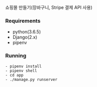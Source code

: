 쇼핑몰 만들기(장바구니, Stripe 결제 API 사용)

### Requirements

- python(3.6.5)
- Django(2.x)
- pipenv

### Running

```
- pipenv install
- pipenv shell
- cd app
- ./manage.py runserver
```

